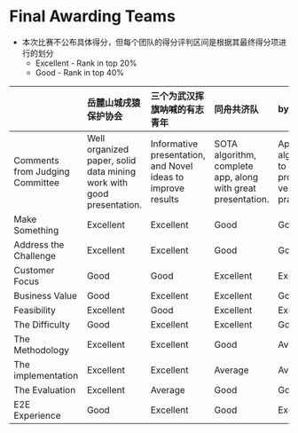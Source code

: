 # Final Awarding Teams
* 本次比赛不公布具体得分，但每个团队的得分评判区间是根据其最终得分项进行的划分
  * Excellent - Rank in top 20%
  * Good - Rank in top 40%


|	|岳麓山城戌猿保护协会|	三个为武汉挥旗呐喊的有志青年|	同舟共济队|	byr-er|	DataDigger|
|:----|:------|:-----|:------|:-----|:-----|
|Comments from Judging Committee|	Well organized paper, solid data mining work with good presentation.| 	Informative presentation, and Novel ideas to improve results|	SOTA algorithm, complete app, along with great presentation.|	Appropriate algorithm to solve problem, very practical.	|Great data-analyze work, differentiated on the Economics.|				
|Make Something	|Excellent	|Excellent	|Good	|Good	|Good|
|Address the Challenge|	Excellent	|Excellent	|Good	|Good	|Good|
|Customer Focus| 	Good|	Good	|Excellent	|Excellent|	Average|
|Business Value| 	Good|	Excellent	|Excellent	|Good|	Average|
|Feasibility|	Excellent|	Good|	Excellent|	Excellent|	Good|
|The Difficulty|	Good|	Excellent	|Excellent|	Good|	Average|
|The Methodology|	Excellent|	Excellent|	Good|	Average|	Excellent|
|The implementation|	Excellent|	Excellent|	Average|	Average|	Excellent|
|The Evaluation|	Excellent|	Average|	Good|	Good|	Excellent|
|E2E Experience|	Good|	Excellent|	Good|	Excellent|	Average|


